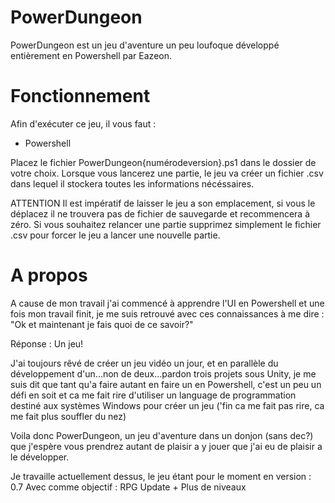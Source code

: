 # PowerDungeon

PowerDungeon est un jeu d'aventure un peu loufoque développé entièrement en Powershell par Eazeon.


# Fonctionnement

Afin d'exécuter ce jeu, il vous faut :
- Powershell

Placez le fichier PowerDungeon{numérodeversion}.ps1 dans le dossier de votre choix.
Lorsque vous lancerez une partie, le jeu va créer un fichier .csv dans lequel il stockera toutes les informations nécéssaires.

ATTENTION
Il est impératif de laisser le jeu a son emplacement, si vous le déplacez il ne trouvera pas de fichier de sauvegarde et recommencera à zéro.
Si vous souhaitez relancer une partie supprimez simplement le fichier .csv pour forcer le jeu a lancer une nouvelle partie.

# A propos 


A cause de mon travail j'ai commencé à apprendre l'UI en Powershell et une fois mon travail finit, je me suis retrouvé avec ces connaissances à me dire : "Ok et maintenant je fais quoi de ce savoir?"

Réponse :
Un jeu!

J'ai toujours rêvé de créer un jeu vidéo un jour, et en parallèle du développement d'un...non de deux...pardon trois projets sous Unity, je me suis dit que tant qu'a faire autant en faire un en Powershell, c'est un peu un défi en soit et ca me fait rire d'utiliser un language de programmation destiné aux systèmes Windows pour créer un jeu ('fin ca me fait pas rire, ca me fait plus souffler du nez)

Voila donc PowerDungeon, un jeu d'aventure dans un donjon (sans dec?) que j'espère vous prendrez autant de plaisir a y jouer que j'ai eu de plaisir a le développer.

Je travaille actuellement dessus, le jeu étant pour le moment en version : 0.7
Avec comme objectif : RPG Update + Plus de niveaux

